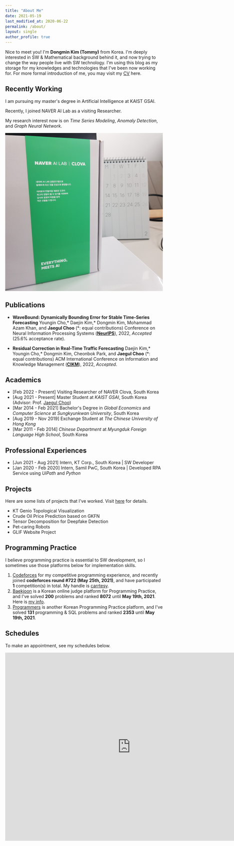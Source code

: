 ```yaml
---
title: "About Me"
date: 2021-05-19
last_modified_at: 2020-06-22
permalink: /about/
layout: single
author_profile: true
---
```


Nice to meet you! I'm **Dongmin Kim (Tommy)** from Korea. I'm deeply interested in SW & Mathematical background behind it, and now trying to change the way people live with SW technology. I'm using this blog as my storage for my knowledges and technologies that I've been now working for. For more formal introduction of me, you may visit my [CV](https://drive.google.com/file/d/1_yjzsl4WMJEbucLYHwE1hKsq5p60r5mb/view?usp=sharing) here.



## Recently Working

I am pursuing my master's degree in Artificial Intelligence at KAIST GSAI.

Recently, I joined NAVER AI Lab as a visiting Researcher.

My research interest now is on *Time Series Modeling*, *Anomaly Detection*, and *Graph Neural Network*.

![NAVER](/assets/images/about/NAVER.jpg)



## Publications

- **WaveBound: Dynamically Bounding Error for Stable Time-Series Forecasting**
  Youngin Cho,* Daejin Kim,* Dongmin Kim, Mohammad Azam Khan, and **Jaegul Choo** (*: equal contributions)
  Conference on Neural Information Processing Systems ([**NeurIPS**](https://www.google.com/url?q=https%3A%2F%2Fneurips.cc%2F&sa=D&sntz=1&usg=AOvVaw1JiC4swoToVbKvh-Wv6h-K)), 2022, *Accepted* (25.6% acceptance rate).

- **Residual Correction in Real-Time Traffic Forecasting**
  Daejin Kim,* Youngin Cho,* Dongmin Kim, Cheonbok Park, and **Jaegul Choo** (*: equal contributions)
  ACM International Conference on Information and Knowledge Management ([**CIKM**](https://www.google.com/url?q=https%3A%2F%2Fwww.cikm2022.org%2F&sa=D&sntz=1&usg=AOvVaw2t7El8FT8A8rXgRBA9dTK-)), 2022, *Accepted*.

  

## Academics

- [Feb 2022 - Present] Visiting Researcher of NAVER Clova, South Korea
- [Aug 2021 - Present] Master Student at *KAIST GSAI*, South Korea (Advisor: Prof. [Jaegul Choo](https://sites.google.com/site/jaegulchoo/))
- [Mar 2014 - Feb 2021] Bachelor's Degree in *Global Economics* and *Computer Science* at *Sungkyunkwan University*, South Korea
- [Aug 2019 - Nov 2019] Exchange Student at *The Chinese University of Hong Kong*
- [Mar 2011 - Feb 2014] *Chinese Department* at *Myungduk Foreign Language High School*, South Korea



## Professional Experiences

- [Jun 2021 - Aug 2021] Intern, KT Corp., South Korea \| SW Developer  
- [Jan 2020 - Feb 2020] Intern, Samil PwC, South Korea \| Developed RPA Service using *UiPath* and *Python*



## Projects

Here are some lists of projects that I've worked. Visit [here](https://dongminkim0220.github.io/projects/) for details.

- KT Genio Topological Visualization
- Crude Oil Price Prediction based on GKFN
- Tensor Decomposition for Deepfake Detection
- Pet-caring Robots
- GLIF Website Project



## Programming Practice

I believe programming practice is essential to SW development, so I sometimes use those platforms below for implementation skills.

1. [Codeforces](https://codeforces.com/) for my competitive programming experience, and recently joined **codeforces round #722 (May 25th, 2021)**, and have participated **1** competition(s) in total. My handle is [carrtesy](https://codeforces.com/profile/carrtesy).
2. [Baekjoon](https://www.acmicpc.net/) is a Korean online judge platform for Programming Practice, and I've solved **200** problems and ranked **8072** until **May 19th, 2021**. Here is [my info](https://www.acmicpc.net/user/ehdals56).
3. [Programmers](https://programmers.co.kr/) is another Korean Programming Practice platform, and I've solved **131** programming & SQL problems and ranked **2353** until **May 19th, 2021**.



## Schedules

To make an appointment, see my schedules below.

<iframe src="https://calendar.google.com/calendar/embed?src=tommy.dm.kim%40gmail.com&ctz=Asia%2FSeoul" style="border: 0" width="800" height="600" frameborder="0" scrolling="no"></iframe>
